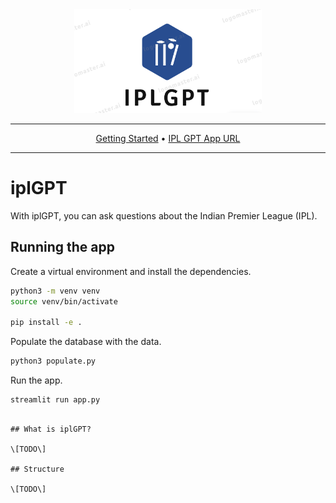 <div align="center">

<img src="assets/logo.png" width="300px">

______________________________________________________________________

<p align="center">
  <a href="#running-the-app">Getting Started</a> •
  <a href="ipl.gpt">IPL GPT App URL</a>
</p>

______________________________________________________________________

</div>

# iplGPT

With iplGPT, you can ask questions about the Indian Premier League (IPL).

## Running the app

Create a virtual environment and install the dependencies.

```bash
python3 -m venv venv
source venv/bin/activate

pip install -e .
```

Populate the database with the data.

```bash
python3 populate.py
```

Run the app.

```bash
streamlit run app.py
```

```

## What is iplGPT?

\[TODO\]

## Structure

\[TODO\]
```
